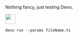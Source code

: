 <p>Nothing fancy, just testing Deno.</p>
<img src="https://deno.land/logo.svg" width="32px">

<code>deno run --params fileName.ts</code>
